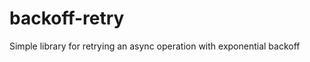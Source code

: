 backoff-retry
=============

Simple library for retrying an async operation with exponential backoff 
